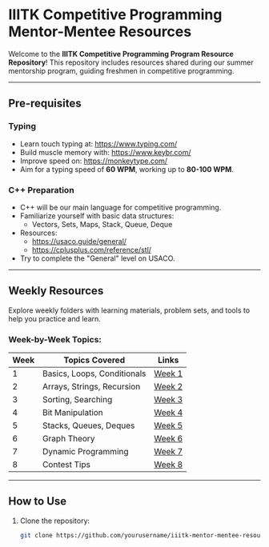 # IIITK Competitive Programming Mentor-Mentee Resources

Welcome to the **IIITK Competitive Programming Program Resource Repository**! This repository includes resources shared during our summer mentorship program, guiding freshmen in competitive programming.

---

## Pre-requisites

### Typing
- Learn touch typing at: <https://www.typing.com/>
- Build muscle memory with: <https://www.keybr.com/>
- Improve speed on: <https://monkeytype.com/>
- Aim for a typing speed of **60 WPM**, working up to **80-100 WPM**.

### C++ Preparation
- C++ will be our main language for competitive programming.
- Familiarize yourself with basic data structures:
  - Vectors, Sets, Maps, Stack, Queue, Deque
- Resources:
  - <https://usaco.guide/general/>
  - <https://cplusplus.com/reference/stl/>
- Try to complete the "General" level on USACO.

---

## Weekly Resources

Explore weekly folders with learning materials, problem sets, and tools to help you practice and learn.

### Week-by-Week Topics:
| Week | Topics Covered | Links |
|------|----------------|-------|
| 1    | Basics, Loops, Conditionals | [Week 1](./week-1) |
| 2    | Arrays, Strings, Recursion | [Week 2](./week-2) |
| 3    | Sorting, Searching | [Week 3](./week-3) |
| 4    | Bit Manipulation | [Week 4](./week-4) |
| 5    | Stacks, Queues, Deques | [Week 5](./week-5) |
| 6    | Graph Theory | [Week 6](./week-6) |
| 7    | Dynamic Programming | [Week 7](./week-7) |
| 8    | Contest Tips | [Week 8](./week-8) |

---

## How to Use

1. Clone the repository:  
   ```bash
   git clone https://github.com/yourusername/iiitk-mentor-mentee-resources.git
